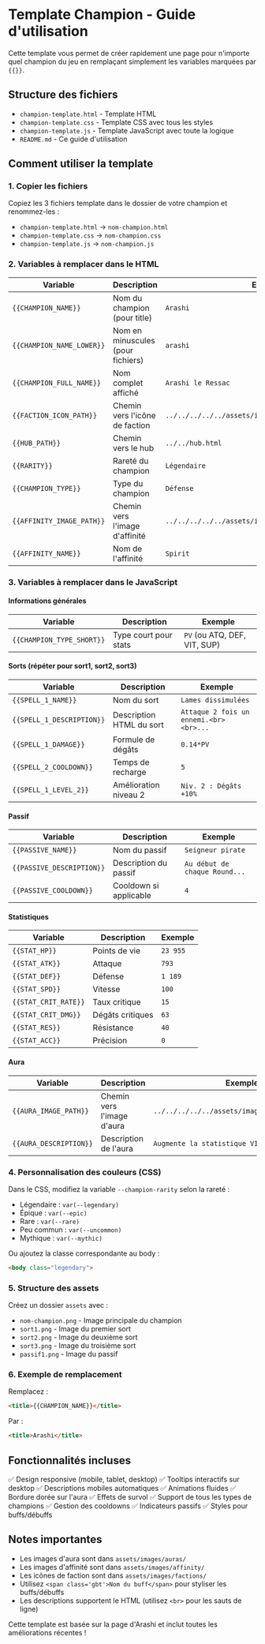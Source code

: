 # Template Champion - Guide d'utilisation

Cette template vous permet de créer rapidement une page pour n'importe quel champion du jeu en remplaçant simplement les variables marquées par `{{}}`.

## Structure des fichiers

- `champion-template.html` - Template HTML
- `champion-template.css` - Template CSS avec tous les styles
- `champion-template.js` - Template JavaScript avec toute la logique
- `README.md` - Ce guide d'utilisation

## Comment utiliser la template

### 1. Copier les fichiers
Copiez les 3 fichiers template dans le dossier de votre champion et renommez-les :
- `champion-template.html` → `nom-champion.html`
- `champion-template.css` → `nom-champion.css`
- `champion-template.js` → `nom-champion.js`

### 2. Variables à remplacer dans le HTML

| Variable | Description | Exemple |
|----------|-------------|---------|
| `{{CHAMPION_NAME}}` | Nom du champion (pour title) | `Arashi` |
| `{{CHAMPION_NAME_LOWER}}` | Nom en minuscules (pour fichiers) | `arashi` |
| `{{CHAMPION_FULL_NAME}}` | Nom complet affiché | `Arashi le Ressac` |
| `{{FACTION_ICON_PATH}}` | Chemin vers l'icône de faction | `../../../../../assets/images/factions/shadowkin.png` |
| `{{HUB_PATH}}` | Chemin vers le hub | `../../hub.html` |
| `{{RARITY}}` | Rareté du champion | `Légendaire` |
| `{{CHAMPION_TYPE}}` | Type du champion | `Défense` |
| `{{AFFINITY_IMAGE_PATH}}` | Chemin vers l'image d'affinité | `../../../../../assets/images/affinity/spirit.png` |
| `{{AFFINITY_NAME}}` | Nom de l'affinité | `Spirit` |

### 3. Variables à remplacer dans le JavaScript

#### Informations générales
| Variable | Description | Exemple |
|----------|-------------|---------|
| `{{CHAMPION_TYPE_SHORT}}` | Type court pour stats | `PV` (ou ATQ, DEF, VIT, SUP) |

#### Sorts (répéter pour sort1, sort2, sort3)
| Variable | Description | Exemple |
|----------|-------------|---------|
| `{{SPELL_1_NAME}}` | Nom du sort | `Lames dissimulées` |
| `{{SPELL_1_DESCRIPTION}}` | Description HTML du sort | `Attaque 2 fois un ennemi.<br><br>...` |
| `{{SPELL_1_DAMAGE}}` | Formule de dégâts | `0.14*PV` |
| `{{SPELL_2_COOLDOWN}}` | Temps de recharge | `5` |
| `{{SPELL_1_LEVEL_2}}` | Amélioration niveau 2 | `Niv. 2 : Dégâts +10%` |

#### Passif
| Variable | Description | Exemple |
|----------|-------------|---------|
| `{{PASSIVE_NAME}}` | Nom du passif | `Seigneur pirate` |
| `{{PASSIVE_DESCRIPTION}}` | Description du passif | `Au début de chaque Round...` |
| `{{PASSIVE_COOLDOWN}}` | Cooldown si applicable | `4` |

#### Statistiques
| Variable | Description | Exemple |
|----------|-------------|---------|
| `{{STAT_HP}}` | Points de vie | `23 955` |
| `{{STAT_ATK}}` | Attaque | `793` |
| `{{STAT_DEF}}` | Défense | `1 189` |
| `{{STAT_SPD}}` | Vitesse | `100` |
| `{{STAT_CRIT_RATE}}` | Taux critique | `15` |
| `{{STAT_CRIT_DMG}}` | Dégâts critiques | `63` |
| `{{STAT_RES}}` | Résistance | `40` |
| `{{STAT_ACC}}` | Précision | `0` |

#### Aura
| Variable | Description | Exemple |
|----------|-------------|---------|
| `{{AURA_IMAGE_PATH}}` | Chemin vers l'image d'aura | `../../../../../assets/images/auras/speed.png` |
| `{{AURA_DESCRIPTION}}` | Description de l'aura | `Augmente la statistique VIT...` |

### 4. Personnalisation des couleurs (CSS)

Dans le CSS, modifiez la variable `--champion-rarity` selon la rareté :
- Légendaire : `var(--legendary)`
- Épique : `var(--epic)`
- Rare : `var(--rare)`
- Peu commun : `var(--uncommon)`
- Mythique : `var(--mythic)`

Ou ajoutez la classe correspondante au body :
```html
<body class="legendary">
```

### 5. Structure des assets

Créez un dossier `assets` avec :
- `nom-champion.png` - Image principale du champion
- `sort1.png` - Image du premier sort
- `sort2.png` - Image du deuxième sort
- `sort3.png` - Image du troisième sort
- `passif1.png` - Image du passif

### 6. Exemple de remplacement

Remplacez :
```html
<title>{{CHAMPION_NAME}}</title>
```

Par :
```html
<title>Arashi</title>
```

## Fonctionnalités incluses

✅ Design responsive (mobile, tablet, desktop)
✅ Tooltips interactifs sur desktop
✅ Descriptions mobiles automatiques
✅ Animations fluides
✅ Bordure dorée sur l'aura
✅ Effets de survol
✅ Support de tous les types de champions
✅ Gestion des cooldowns
✅ Indicateurs passifs
✅ Styles pour buffs/débuffs

## Notes importantes

- Les images d'aura sont dans `assets/images/auras/`
- Les images d'affinité sont dans `assets/images/affinity/`
- Les icônes de faction sont dans `assets/images/factions/`
- Utilisez `<span class='gbt'>Nom du buff</span>` pour styliser les buffs/débuffs
- Les descriptions supportent le HTML (utilisez `<br>` pour les sauts de ligne)

Cette template est basée sur la page d'Arashi et inclut toutes les améliorations récentes !

